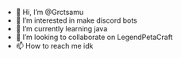 - 👋 Hi, I’m @Grctsamu
- 👀 I’m interested in make discord bots
- 🌱 I’m currently learning java
- 💞️ I’m looking to collaborate on LegendPetaCraft
- 📫 How to reach me idk

<!---
Grctsamu/Grctsamu is a ✨ special ✨ repository because its `README.md` (this file) appears on your GitHub profile.
You can click the Preview link to take a look at your changes.
--->
